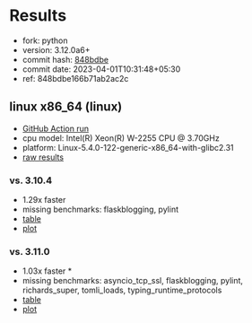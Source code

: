 # Results

- fork: python
- version: 3.12.0a6+
- commit hash: [848bdbe](https://github.com/python/cpython/commit/848bdbe)
- commit date: 2023-04-01T10:31:48+05:30
- ref: 848bdbe166b71ab2ac2c

## linux x86_64 (linux)

- [GitHub Action run](https://github.com/faster-cpython/benchmarking/actions/runs/4632788258)
- cpu model: Intel(R) Xeon(R) W-2255 CPU @ 3.70GHz
- platform: Linux-5.4.0-122-generic-x86_64-with-glibc2.31
- [raw results](bm-20230401-linux-x86_64-python-848bdbe166b71ab2ac2c-3.12.0a6%2B-848bdbe.json)

### vs. 3.10.4

- 1.29x faster
- missing benchmarks: flaskblogging, pylint
- [table](bm-20230401-linux-x86_64-python-848bdbe166b71ab2ac2c-3.12.0a6%2B-848bdbe-vs-3.10.4.md)
- [plot](bm-20230401-linux-x86_64-python-848bdbe166b71ab2ac2c-3.12.0a6%2B-848bdbe-vs-3.10.4.png)

### vs. 3.11.0

- 1.03x faster \*
- missing benchmarks: asyncio_tcp_ssl, flaskblogging, pylint, richards_super, tomli_loads, typing_runtime_protocols
- [table](bm-20230401-linux-x86_64-python-848bdbe166b71ab2ac2c-3.12.0a6%2B-848bdbe-vs-3.11.0.md)
- [plot](bm-20230401-linux-x86_64-python-848bdbe166b71ab2ac2c-3.12.0a6%2B-848bdbe-vs-3.11.0.png)

